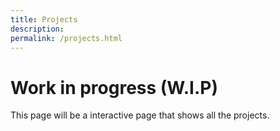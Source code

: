 ```yaml
---
title: Projects
description: 
permalink: /projects.html
---
```


# Work in progress (W.I.P)
This page will be a interactive page that shows all the projects.